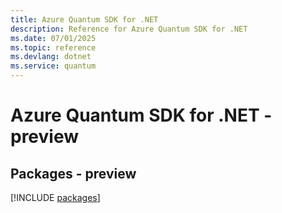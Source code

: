 ```yaml
---
title: Azure Quantum SDK for .NET
description: Reference for Azure Quantum SDK for .NET
ms.date: 07/01/2025
ms.topic: reference
ms.devlang: dotnet
ms.service: quantum
---
```

# Azure Quantum SDK for .NET - preview
## Packages - preview
[!INCLUDE [packages](quantum-index.md)]